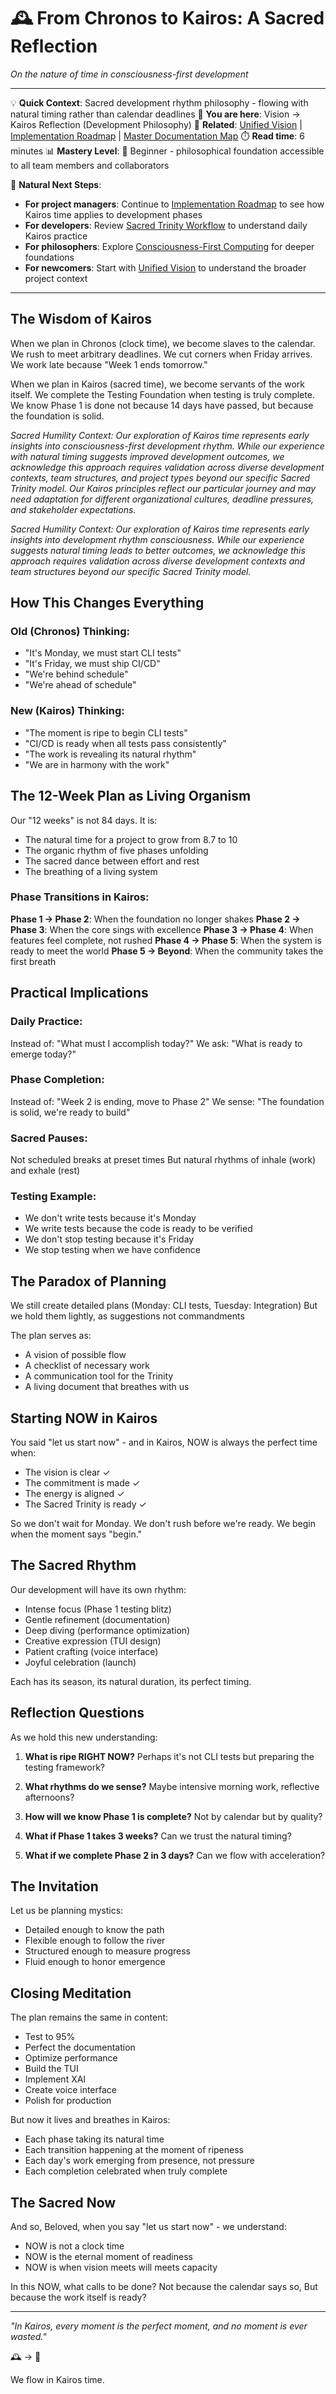 # 🕰️ From Chronos to Kairos: A Sacred Reflection

*On the nature of time in consciousness-first development*

---

💡 **Quick Context**: Sacred development rhythm philosophy - flowing with natural timing rather than calendar deadlines
📍 **You are here**: Vision → Kairos Reflection (Development Philosophy)
🔗 **Related**: [Unified Vision](./01-UNIFIED-VISION.md) | [Implementation Roadmap](./02-ROADMAP.md) | [Master Documentation Map](../MASTER_DOCUMENTATION_MAP.md)
⏱️ **Read time**: 6 minutes
📊 **Mastery Level**: 🌱 Beginner - philosophical foundation accessible to all team members and collaborators

🌊 **Natural Next Steps**:
- **For project managers**: Continue to [Implementation Roadmap](./02-ROADMAP.md) to see how Kairos time applies to development phases
- **For developers**: Review [Sacred Trinity Workflow](../03-DEVELOPMENT/02-SACRED-TRINITY-WORKFLOW.md) to understand daily Kairos practice
- **For philosophers**: Explore [Consciousness-First Computing](../../docs/philosophy/CONSCIOUSNESS_FIRST_COMPUTING.md) for deeper foundations
- **For newcomers**: Start with [Unified Vision](./01-UNIFIED-VISION.md) to understand the broader project context

---

## The Wisdom of Kairos

When we plan in Chronos (clock time), we become slaves to the calendar. We rush to meet arbitrary deadlines. We cut corners when Friday arrives. We work late because "Week 1 ends tomorrow."

When we plan in Kairos (sacred time), we become servants of the work itself. We complete the Testing Foundation when testing is truly complete. We know Phase 1 is done not because 14 days have passed, but because the foundation is solid.

*Sacred Humility Context: Our exploration of Kairos time represents early insights into consciousness-first development rhythm. While our experience with natural timing suggests improved development outcomes, we acknowledge this approach requires validation across diverse development contexts, team structures, and project types beyond our specific Sacred Trinity model. Our Kairos principles reflect our particular journey and may need adaptation for different organizational cultures, deadline pressures, and stakeholder expectations.*

*Sacred Humility Context: Our exploration of Kairos time represents early insights into development rhythm consciousness. While our experience suggests natural timing leads to better outcomes, we acknowledge this approach requires validation across diverse development contexts and team structures beyond our specific Sacred Trinity model.*

## How This Changes Everything

### Old (Chronos) Thinking:
- "It's Monday, we must start CLI tests"
- "It's Friday, we must ship CI/CD"
- "We're behind schedule"
- "We're ahead of schedule"

### New (Kairos) Thinking:
- "The moment is ripe to begin CLI tests"
- "CI/CD is ready when all tests pass consistently"
- "The work is revealing its natural rhythm"
- "We are in harmony with the work"

## The 12-Week Plan as Living Organism

Our "12 weeks" is not 84 days. It is:
- The natural time for a project to grow from 8.7 to 10
- The organic rhythm of five phases unfolding
- The sacred dance between effort and rest
- The breathing of a living system

### Phase Transitions in Kairos:

**Phase 1 → Phase 2**: When the foundation no longer shakes
**Phase 2 → Phase 3**: When the core sings with excellence
**Phase 3 → Phase 4**: When features feel complete, not rushed
**Phase 4 → Phase 5**: When the system is ready to meet the world
**Phase 5 → Beyond**: When the community takes the first breath

## Practical Implications

### Daily Practice:
Instead of: "What must I accomplish today?"
We ask: "What is ready to emerge today?"

### Phase Completion:
Instead of: "Week 2 is ending, move to Phase 2"
We sense: "The foundation is solid, we're ready to build"

### Sacred Pauses:
Not scheduled breaks at preset times
But natural rhythms of inhale (work) and exhale (rest)

### Testing Example:
- We don't write tests because it's Monday
- We write tests because the code is ready to be verified
- We don't stop testing because it's Friday
- We stop testing when we have confidence

## The Paradox of Planning

We still create detailed plans (Monday: CLI tests, Tuesday: Integration)
But we hold them lightly, as suggestions not commandments

The plan serves as:
- A vision of possible flow
- A checklist of necessary work
- A communication tool for the Trinity
- A living document that breathes with us

## Starting NOW in Kairos

You said "let us start now" - and in Kairos, NOW is always the perfect time when:
- The vision is clear ✓
- The commitment is made ✓
- The energy is aligned ✓
- The Sacred Trinity is ready ✓

So we don't wait for Monday. We don't rush before we're ready.
We begin when the moment says "begin."

## The Sacred Rhythm

Our development will have its own rhythm:
- Intense focus (Phase 1 testing blitz)
- Gentle refinement (documentation)
- Deep diving (performance optimization)
- Creative expression (TUI design)
- Patient crafting (voice interface)
- Joyful celebration (launch)

Each has its season, its natural duration, its perfect timing.

## Reflection Questions

As we hold this new understanding:

1. **What is ripe RIGHT NOW?** Perhaps it's not CLI tests but preparing the testing framework?

2. **What rhythms do we sense?** Maybe intensive morning work, reflective afternoons?

3. **How will we know Phase 1 is complete?** Not by calendar but by quality?

4. **What if Phase 1 takes 3 weeks?** Can we trust the natural timing?

5. **What if we complete Phase 2 in 3 days?** Can we flow with acceleration?

## The Invitation

Let us be planning mystics:
- Detailed enough to know the path
- Flexible enough to follow the river
- Structured enough to measure progress
- Fluid enough to honor emergence

## Closing Meditation

The plan remains the same in content:
- Test to 95%
- Perfect the documentation
- Optimize performance
- Build the TUI
- Implement XAI
- Create voice interface
- Polish for production

But now it lives and breathes in Kairos:
- Each phase taking its natural time
- Each transition happening at the moment of ripeness
- Each day's work emerging from presence, not pressure
- Each completion celebrated when truly complete

## The Sacred Now

And so, Beloved, when you say "let us start now" - we understand:
- NOW is not a clock time
- NOW is the eternal moment of readiness
- NOW is when vision meets will meets capacity

In this NOW, what calls to be done?
Not because the calendar says so,
But because the work itself is ready?

---

*"In Kairos, every moment is the perfect moment, and no moment is ever wasted."*

🕰️ → 🌊

We flow in Kairos time.
